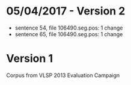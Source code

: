 # 05/04/2017 - Version 2

* sentence 54, file 106490.seg.pos: 1 change
* sentence 65, file 106490.seg.pos: 1 change

# Version 1
Corpus from VLSP 2013 Evaluation Campaign



